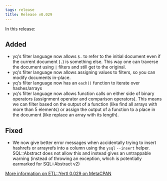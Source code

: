 ```yaml
---
tags: release
title: Release v0.029
---
```


In this release:

## Added

* yq's filter language now allows `$.` to refer to the initial document
  even if the current document (`.`) is something else. This way one can
  traverse the document using `|` filters and still get to the original.
* yq's filter language now allows assigning values to filters, so you
  can modify documents in-place.
* yq's filter language now has an `each()` function to iterate over
  hashes/arrays
* yq's filter language now allows function calls on either side of
  binary operators (assignment operator and comparison operators). This
  means we can filter based on the output of a function (like find all
  arrays with more than 5 elements) or assign the output of a function
  to a place in the document (like replace an array with its length).

## Fixed

* We now give better error messages when accidentally trying to insert
  hashrefs or arrayrefs into a column using the `ysql` `--insert`
  helper. SQL::Abstract does not allow this and instead gives an
  untrappable warning (instead of throwing an exception, which is
  potentially earmarked for SQL::Abstract v2)

[More information on ETL::Yertl 0.029 on MetaCPAN](https://metacpan.org/release/PREACTION/ETL-Yertl-0.029)
